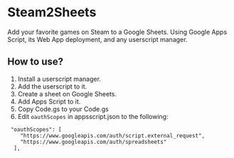 # Steam2Sheets
Add your favorite games on Steam to a Google Sheets.
Using Google Apps Script, its Web App deployment, and any userscript manager.

## How to use?
1. Install a userscript manager.
2. Add the userscript to it.
3. Create a sheet on Google Sheets.
4. Add Apps Script to it.
5. Copy Code.gs to your Code.gs
6. Edit `oauthScopes` in appsscript.json to the following:
```
 "oauthScopes": [
    "https://www.googleapis.com/auth/script.external_request",
    "https://www.googleapis.com/auth/spreadsheets"
  ],
```
